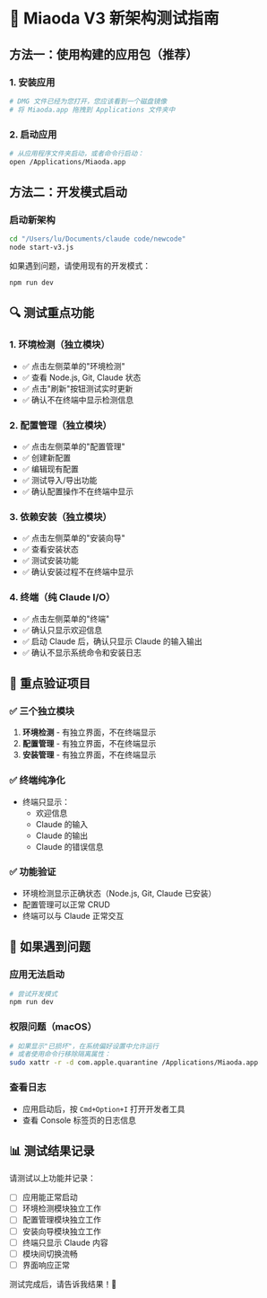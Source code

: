# 🧪 Miaoda V3 新架构测试指南

## 方法一：使用构建的应用包（推荐）

### 1. 安装应用
```bash
# DMG 文件已经为您打开，您应该看到一个磁盘镜像
# 将 Miaoda.app 拖拽到 Applications 文件夹中
```

### 2. 启动应用
```bash
# 从应用程序文件夹启动，或者命令行启动：
open /Applications/Miaoda.app
```

## 方法二：开发模式启动

### 启动新架构
```bash
cd "/Users/lu/Documents/claude code/newcode"
node start-v3.js
```

如果遇到问题，请使用现有的开发模式：
```bash
npm run dev
```

## 🔍 测试重点功能

### 1. 环境检测（独立模块）
- ✅ 点击左侧菜单的"环境检测"
- ✅ 查看 Node.js, Git, Claude 状态
- ✅ 点击"刷新"按钮测试实时更新
- ✅ 确认不在终端中显示检测信息

### 2. 配置管理（独立模块）
- ✅ 点击左侧菜单的"配置管理"
- ✅ 创建新配置
- ✅ 编辑现有配置
- ✅ 测试导入/导出功能
- ✅ 确认配置操作不在终端中显示

### 3. 依赖安装（独立模块）
- ✅ 点击左侧菜单的"安装向导"
- ✅ 查看安装状态
- ✅ 测试安装功能
- ✅ 确认安装过程不在终端中显示

### 4. 终端（纯 Claude I/O）
- ✅ 点击左侧菜单的"终端"
- ✅ 确认只显示欢迎信息
- ✅ 启动 Claude 后，确认只显示 Claude 的输入输出
- ✅ 确认不显示系统命令和安装日志

## 🎯 重点验证项目

### ✅ 三个独立模块
1. **环境检测** - 有独立界面，不在终端显示
2. **配置管理** - 有独立界面，不在终端显示  
3. **安装管理** - 有独立界面，不在终端显示

### ✅ 终端纯净化
- 终端只显示：
  - 欢迎信息
  - Claude 的输入
  - Claude 的输出
  - Claude 的错误信息

### ✅ 功能验证
- 环境检测显示正确状态（Node.js, Git, Claude 已安装）
- 配置管理可以正常 CRUD
- 终端可以与 Claude 正常交互

## 🐛 如果遇到问题

### 应用无法启动
```bash
# 尝试开发模式
npm run dev
```

### 权限问题（macOS）
```bash
# 如果显示"已损坏"，在系统偏好设置中允许运行
# 或者使用命令行移除隔离属性：
sudo xattr -r -d com.apple.quarantine /Applications/Miaoda.app
```

### 查看日志
- 应用启动后，按 `Cmd+Option+I` 打开开发者工具
- 查看 Console 标签页的日志信息

## 📊 测试结果记录

请测试以上功能并记录：
- [ ] 应用能正常启动
- [ ] 环境检测模块独立工作
- [ ] 配置管理模块独立工作  
- [ ] 安装向导模块独立工作
- [ ] 终端只显示 Claude 内容
- [ ] 模块间切换流畅
- [ ] 界面响应正常

测试完成后，请告诉我结果！🎉